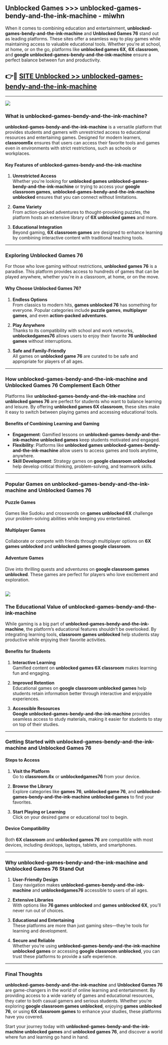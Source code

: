 ## Unblocked Games >>> unblocked-games-bendy-and-the-ink-machine - miwhn 

When it comes to combining education and entertainment, **unblocked-games-bendy-and-the-ink-machine** and **Unblocked Games 76** stand out as leading platforms. These sites offer a seamless way to play games while maintaining access to valuable educational tools. Whether you're at school, at home, or on the go, platforms like **unblocked games 6X**, **6X classroom**, and **google unblocked-games-bendy-and-the-ink-machine** ensure a perfect balance between fun and productivity.
## 👉🔴 [SITE Unblocked >> unblocked-games-bendy-and-the-ink-machine](http://unblockedgames.edu.pl?title=unblocked-games-bendy-and-the-ink-machine&ref=24J)
---
<a href="http://unblockedgames.edu.pl?title=unblocked-games-bendy-and-the-ink-machine&ref=24J/"><img src="https://github.com/user-attachments/assets/438f12ca-57a4-47a3-8ead-c64da593a1e5"/></a>
### What is unblocked-games-bendy-and-the-ink-machine?  

**unblocked-games-bendy-and-the-ink-machine** is a versatile platform that provides students and gamers with unrestricted access to educational resources and entertaining games. Designed for modern learners, **classroom6x** ensures that users can access their favorite tools and games even in environments with strict restrictions, such as schools or workplaces.  

#### Key Features of unblocked-games-bendy-and-the-ink-machine  

1. **Unrestricted Access**  
   Whether you're looking for **unblocked games unblocked-games-bendy-and-the-ink-machine** or trying to access your **google classroom games**, **unblocked-games-bendy-and-the-ink-machine unblocked** ensures that you can connect without limitations.  

2. **Game Variety**  
   From action-packed adventures to thought-provoking puzzles, the platform hosts an extensive library of **6X unblocked games** and more.  

3. **Educational Integration**  
   Beyond gaming, **6X classroom games** are designed to enhance learning by combining interactive content with traditional teaching tools.  



---

### Exploring Unblocked Games 76  

For those who love gaming without restrictions, **unblocked games 76** is a paradise. This platform provides access to hundreds of games that can be played anywhere, whether you're in a classroom, at home, or on the move.  

#### Why Choose Unblocked Games 76?  

1. **Endless Options**  
   From classics to modern hits, **games unblocked 76** has something for everyone. Popular categories include **puzzle games**, **multiplayer games**, and even **action-packed adventures**.  

2. **Play Anywhere**  
   Thanks to its compatibility with school and work networks, **unblockedgames76** allows users to enjoy their favorite **76 unblocked games** without interruptions.  

3. **Safe and Family-Friendly**  
   All games on **unblocked game 76** are curated to be safe and appropriate for players of all ages.  

---

### How unblocked-games-bendy-and-the-ink-machine and Unblocked Games 76 Complement Each Other  

Platforms like **unblocked-games-bendy-and-the-ink-machine** and **unblocked games 76** are perfect for students who want to balance learning and leisure. By offering **unblocked games 6X classroom**, these sites make it easy to switch between playing games and accessing educational tools.  

#### Benefits of Combining Learning and Gaming  

- **Engagement**: Gamified lessons on **unblocked-games-bendy-and-the-ink-machine unblocked games** keep students motivated and engaged.  
- **Flexibility**: Platforms like **unblocked games unblocked-games-bendy-and-the-ink-machine** allow users to access games and tools anytime, anywhere.  
- **Skill Development**: Strategy games on **google classroom unblocked** help develop critical thinking, problem-solving, and teamwork skills.  

---

### Popular Games on unblocked-games-bendy-and-the-ink-machine and Unblocked Games 76  

#### Puzzle Games  

Games like Sudoku and crosswords on **games unblocked 6X** challenge your problem-solving abilities while keeping you entertained.  

#### Multiplayer Games  

Collaborate or compete with friends through multiplayer options on **6X games unblocked** and **unblocked games google classroom**.  

#### Adventure Games  

Dive into thrilling quests and adventures on **google classroom games unblocked**. These games are perfect for players who love excitement and exploration.  

<a href="http://download.freeplayer.one?title=unblocked-games-bendy-and-the-ink-machine&ref=23D/"><img src="https://github.com/user-attachments/assets/fe0c3e91-c8e1-489c-acf0-e2f614c12fb8"/></a>
---

### The Educational Value of unblocked-games-bendy-and-the-ink-machine  

While gaming is a big part of **unblocked-games-bendy-and-the-ink-machine**, the platform’s educational features shouldn’t be overlooked. By integrating learning tools, **classroom games unblocked** help students stay productive while enjoying their favorite activities.  

#### Benefits for Students  

1. **Interactive Learning**  
   Gamified content on **unblocked games 6X classroom** makes learning fun and engaging.  

2. **Improved Retention**  
   Educational games on **google classroom unblocked games** help students retain information better through interactive and enjoyable experiences.  

3. **Accessible Resources**  
   **Google unblocked-games-bendy-and-the-ink-machine** provides seamless access to study materials, making it easier for students to stay on top of their studies.  

---

### Getting Started with unblocked-games-bendy-and-the-ink-machine and Unblocked Games 76  

#### Steps to Access  

1. **Visit the Platform**  
   Go to **classroom.6x** or **unblockedgames76** from your device.  

2. **Browse the Library**  
   Explore categories like **games 76**, **unblocked game 76**, and **unblocked-games-bendy-and-the-ink-machine unblocked games** to find your favorites.  

3. **Start Playing or Learning**  
   Click on your desired game or educational tool to begin.  

#### Device Compatibility  

Both **6X classroom** and **unblocked games 76** are compatible with most devices, including desktops, laptops, tablets, and smartphones.  

---

### Why unblocked-games-bendy-and-the-ink-machine and Unblocked Games 76 Stand Out  

1. **User-Friendly Design**  
   Easy navigation makes **unblocked-games-bendy-and-the-ink-machine** and **unblockedgames76** accessible to users of all ages.  

2. **Extensive Libraries**  
   With options like **76 games unblocked** and **games unblocked 6X**, you’ll never run out of choices.  

3. **Educational and Entertaining**  
   These platforms are more than just gaming sites—they’re tools for learning and development.  

4. **Secure and Reliable**  
   Whether you’re using **unblocked-games-bendy-and-the-ink-machine unblocked games** or accessing **google classroom unblocked**, you can trust these platforms to provide a safe experience.  

---

### Final Thoughts  

**unblocked-games-bendy-and-the-ink-machine** and **Unblocked Games 76** are game-changers in the world of online learning and entertainment. By providing access to a wide variety of games and educational resources, they cater to both casual gamers and serious students. Whether you’re exploring **google classroom games unblocked**, enjoying **games unblocked 76**, or using **6X classroom games** to enhance your studies, these platforms have you covered.  

Start your journey today with **unblocked-games-bendy-and-the-ink-machine unblocked games** and **unblocked games 76**, and discover a world where fun and learning go hand in hand.  